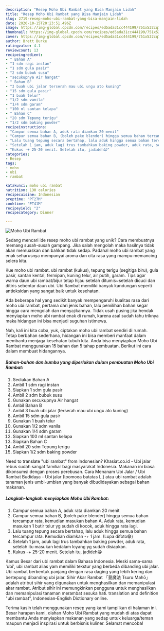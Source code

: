```yaml
---
description: "Resep Moho Ubi Rambat yang Bisa Manjain Lidah"
title: "Resep Moho Ubi Rambat yang Bisa Manjain Lidah"
slug: 2719-resep-moho-ubi-rambat-yang-bisa-manjain-lidah
date: 2020-10-15T20:23:51.496Z
image: https://img-global.cpcdn.com/recipes/ed5ada31cc444199/751x532cq70/moho-ubi-rambat-foto-resep-utama.jpg
thumbnail: https://img-global.cpcdn.com/recipes/ed5ada31cc444199/751x532cq70/moho-ubi-rambat-foto-resep-utama.jpg
cover: https://img-global.cpcdn.com/recipes/ed5ada31cc444199/751x532cq70/moho-ubi-rambat-foto-resep-utama.jpg
author: Brett Burke
ratingvalue: 4.1
reviewcount: 13
recipeingredient:
- " Bahan A"
- "1 sdm ragi instan"
- "1 sdm gula pasir"
- "2 sdm bubuk susu"
- "secukupnya Air hangat"
- " Bahan B"
- "3 buah ubi jalar terserah mau ubi ungu ato kuning"
- "15 sdm gula pasir"
- "1 buah telur"
- "1/2 sdm vanila"
- "1/4 sdm garam"
- "100 ml santan kelapa"
- " Bahan C"
- "20 sdm Tepung terigu"
- "1/2 sdm baking powder"
recipeinstructions:
- "Campur semua bahan A, aduk rata diamkan 20 menit"
- "Campur semua bahan B, (boleh pake blender) hingga semua bahan tercampur rata, kemudian masukan bahan A. Aduk rata, kemudian masukan 1 butir telur yg sudah di kocok, aduk hingga rata lagi."
- "Lalu tuang tepung secara bertahap, lalu aduk hingga semua bahan tercampur rata. Kemudian diamkan -+ 1 jam. (Lupa difoto😁)"
- "Setelah 1 jam, aduk lagi trus tambahkan baking powder, aduk rata, setelah itu masukan kedalam loyang yg sudah disiapkan."
- "Kukus -+ 25-20 menit. Setelah itu, jadideh😁"
categories:
- Resep
tags:
- moho
- ubi
- rambat

katakunci: moho ubi rambat 
nutrition: 130 calories
recipecuisine: Indonesian
preptime: "PT27M"
cooktime: "PT41M"
recipeyield: "2"
recipecategory: Dinner

---
```



![Moho Ubi Rambat](https://img-global.cpcdn.com/recipes/ed5ada31cc444199/751x532cq70/moho-ubi-rambat-foto-resep-utama.jpg)

Sedang mencari ide resep moho ubi rambat yang unik? Cara membuatnya memang susah-susah gampang. Jika salah mengolah maka hasilnya tidak akan memuaskan dan bahkan tidak sedap. Padahal moho ubi rambat yang enak seharusnya mempunyai aroma dan cita rasa yang mampu memancing selera kita.

Kue moho ubi rambat. ubi rambat (kukus), tepung terigu (segitiga biru), gula pasir, santan kental, fermipan, kuning telur, air putih, garam. Tips agar warna daun ubi rambat/bijur tetap hijau setelah ditumis~setelah dicuci dan ditiris sebentar daun ubi. Ubi Rambat memiliki banyak kandungan seperti antioksidan yang sangat baik untuk kesehatan.

Ada beberapa hal yang sedikit banyak mempengaruhi kualitas rasa dari moho ubi rambat, pertama dari jenis bahan, lalu pemilihan bahan segar hingga cara mengolah dan menyajikannya. Tidak usah pusing jika hendak menyiapkan moho ubi rambat enak di rumah, karena asal sudah tahu triknya maka hidangan ini bisa menjadi suguhan istimewa.


Nah, kali ini kita coba, yuk, ciptakan moho ubi rambat sendiri di rumah. Tetap berbahan sederhana, hidangan ini bisa memberi manfaat dalam membantu menjaga kesehatan tubuh kita. Anda bisa menyiapkan Moho Ubi Rambat menggunakan 15 bahan dan 5 tahap pembuatan. Berikut ini cara dalam membuat hidangannya.

<!--inarticleads1-->

##### Bahan-bahan dan bumbu yang diperlukan dalam pembuatan Moho Ubi Rambat:

1. Sediakan  Bahan A
1. Ambil 1 sdm ragi instan
1. Siapkan 1 sdm gula pasir
1. Ambil 2 sdm bubuk susu
1. Gunakan secukupnya Air hangat
1. Ambil  Bahan B
1. Ambil 3 buah ubi jalar (terserah mau ubi ungu ato kuning)
1. Ambil 15 sdm gula pasir
1. Gunakan 1 buah telur
1. Gunakan 1/2 sdm vanila
1. Gunakan 1/4 sdm garam
1. Siapkan 100 ml santan kelapa
1. Siapkan  Bahan C
1. Ambil 20 sdm Tepung terigu
1. Siapkan 1/2 sdm baking powder


Need to translate &#34;ubi rambat&#34; from Indonesian? Khasiat.co.id - Ubi jalar rebus sudah sangat familiar bagi masyarakat Indonesia. Makanan ini biasa dikonsumsi dengan proses perebusan. Cara Menanam Ubi Jalar / Ubi Rambat Budidaya - Ubi jalar (Ipomoea batatas L.) atau ubi rambat adalah tanaman jenis umbi-umbian yang banyak dibudidayakan sebagai bahan makanan. 

<!--inarticleads2-->

##### Langkah-langkah menyiapkan Moho Ubi Rambat:

1. Campur semua bahan A, aduk rata diamkan 20 menit
1. Campur semua bahan B, (boleh pake blender) hingga semua bahan tercampur rata, kemudian masukan bahan A. Aduk rata, kemudian masukan 1 butir telur yg sudah di kocok, aduk hingga rata lagi.
1. Lalu tuang tepung secara bertahap, lalu aduk hingga semua bahan tercampur rata. Kemudian diamkan -+ 1 jam. (Lupa difoto😁)
1. Setelah 1 jam, aduk lagi trus tambahkan baking powder, aduk rata, setelah itu masukan kedalam loyang yg sudah disiapkan.
1. Kukus -+ 25-20 menit. Setelah itu, jadideh😁


Kamus Besar dari ubi rambat dalam Bahasa Indonesia. Meski sama-sama &#39;ubi&#39;, ubi rambat alias yam memiliki tekstur yang berbeda dibanding ubi jalar. Ubi rambat berbentuk panjang dengan rasa daging yang lebih kering dan bertepung dibanding ubi jalar. Sihir Akar Rambat 「蔓魔法 Tsuru Mahō」 adalah atribut sihir yang digunakan untuk menghasilkan dan memanipulasi akar rambat. Atribut sihir ini memungkinkan pengguna untuk menghasilkan dan memanipulasi tanaman merambat sesuka hati. translation and definition &#34;ubi rambat&#34;, Indonesian-English Dictionary online. 

Terima kasih telah menggunakan resep yang kami tampilkan di halaman ini. Besar harapan kami, olahan Moho Ubi Rambat yang mudah di atas dapat membantu Anda menyiapkan makanan yang sedap untuk keluarga/teman maupun menjadi inspirasi untuk berbisnis kuliner. Selamat mencoba!
